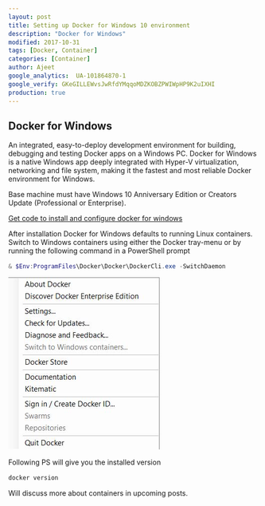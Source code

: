 ```yaml
---
layout: post
title: Setting up Docker for Windows 10 environment
description: "Docker for Windows"
modified: 2017-10-31
tags: [Docker, Container]
categories: [Container]
author: Ajeet
google_analytics:  UA-101864870-1
google_verify: GKeGILLEWvsJwRfdYMqqoMDZKOBZPWIWpHP9K2uIXHI
production: true
---
```


## Docker for Windows

An integrated, easy-to-deploy development environment for building, debugging and testing Docker apps on a Windows PC. Docker for Windows is a native Windows app deeply integrated with Hyper-V virtualization, networking and file system, making it the fastest and most reliable Docker environment for Windows.

Base machine must have Windows 10 Anniversary Edition or Creators Update (Professional or Enterprise).
<!--more-->

[Get code to install and configure docker for windows](https://github.com/AjeetChouksey/IaCLab/tree/master/Containers/DockerforWindows)

After installation Docker for Windows defaults to running Linux containers. Switch to Windows containers using either the Docker tray-menu or by running the following command in a PowerShell prompt 

```PowerShell
& $Env:ProgramFiles\Docker\Docker\DockerCli.exe -SwitchDaemon
```
![Switch Container](\images\posts\container\switchcontainer.JPG)

Following PS will give you the installed version
```PowerShell
docker version
```
Will discuss more about containers in upcoming posts.
